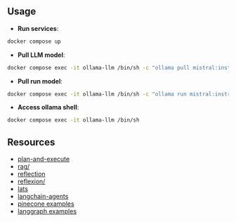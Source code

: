 ## Usage

- **Run services**:

```sh
docker compose up
```

- **Pull LLM model**:

```sh
docker compose exec -it ollama-llm /bin/sh -c "ollama pull mistral:instruct"
```

- **Pull run model**:

```sh
docker compose exec -it ollama-llm /bin/sh -c "ollama run mistral:instruct"
```

- **Access ollama shell**:

```sh
docker compose exec -it ollama-llm /bin/sh
```

## Resources

- [plan-and-execute](https://github.com/langchain-ai/langgraph/blob/main/examples/plan-and-execute/plan-and-execute.ipynb)
- [rag/](https://github.com/langchain-ai/langgraph/blob/main/examples/rag/langgraph_adaptive_rag_cohere.ipynb)
- [reflection](https://github.com/langchain-ai/langgraph/blob/main/examples/reflection/reflection.ipynb)
- [reflexion/](https://github.com/langchain-ai/langgraph/blob/main/examples/reflexion/reflexion.ipynb)
- [lats](https://github.com/langchain-ai/langgraph/blob/main/examples/lats/lats.ipynb)
- [langchain-agents](https://github.com/pinecone-io/examples/blob/master/learn/generation/langchain/handbook/06-langchain-agents.ipynb)
- [pinecone examples](https://github.com/pinecone-io/examples/tree/master/learn/generation/langchain/handbook)
- [langgraph examples](https://github.com/langchain-ai/langgraph/tree/main/examples)
